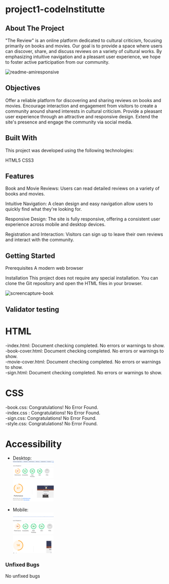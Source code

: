 # project1-codeInstitutte

## About The Project
"The Review" is an online platform dedicated to cultural criticism, focusing primarily on books and movies. Our goal is to provide a space where users can discover, share, and discuss reviews on a variety of cultural works. By emphasizing intuitive navigation and a pleasant user experience, we hope to foster active participation from our community.

![readme-amiresponsive](https://github.com/BadrAlioui/project1-codeInstitutte/assets/96729182/e6322d69-d22d-4332-ba26-780cdd7fb549)

## Objectives

Offer a reliable platform for discovering and sharing reviews on books and movies.
Encourage interaction and engagement from visitors to create a community around shared interests in cultural criticism.
Provide a pleasant user experience through an attractive and responsive design.
Extend the site's presence and engage the community via social media.

## Built With
This project was developed using the following technologies:

HTML5
CSS3

## Features

Book and Movie Reviews: Users can read detailed reviews on a variety of books and movies.

Intuitive Navigation: A clean design and easy navigation allow users to quickly find what they're looking for.

Responsive Design: The site is fully responsive, offering a consistent user experience across mobile and desktop devices.

Registration and Interaction: Visitors can sign up to leave their own reviews and interact with the community.

## Getting Started

Prerequisites
A modern web browser

Installation
This project does not require any special installation. You can clone the Git repository and open the HTML files in your browser.

![screencapture-book](https://github.com/BadrAlioui/project1-codeInstitutte/assets/96729182/a6f002b1-7f28-4a46-91f5-243df60febd7)


## Validator testing

# HTML

-index.html: Document checking completed. No errors or warnings to show.<br>
-book-cover.html: Document checking completed. No errors or warnings to show.<br>
-movie-cover.html: Document checking completed. No errors or warnings to show.<br>
-sign.html: Document checking completed. No errors or warnings to show.<br>

# CSS

-book.css: Congratulations! No Error Found.<br>
-index.css : Congratulations! No Error Found.<br>
-sign.css: Congratulations! No Error Found.<br>
-style.css: Congratulations! No Error Found.<br>

# Accessibility
- Desktop:<br>
![accessibility](./src/medias/accessibility.png)

- Mobile:<br>
![accessibility2](./src/medias/accessibility2.png)

### Unfixed Bugs

No unfixed bugs